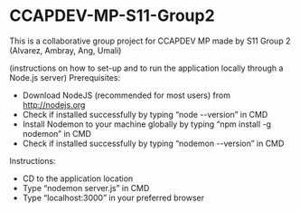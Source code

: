 # CCAPDEV-MP-S11-Group2
This is a collaborative group project for CCAPDEV MP made by S11 Group 2 (Alvarez, Ambray, Ang, Umali)

(instructions on how to set-up and to run the application locally through a Node.js server)
Prerequisites:
- Download NodeJS (recommended for most users) from http://nodejs.org
- Check if installed successfully by typing “node --version” in CMD
- Install Nodemon to your machine globally by typing “npm install -g nodemon” in CMD
- Check if installed successfully by typing “nodemon --version” in CMD

Instructions:
- CD to the application location
- Type “nodemon server.js” in CMD
- Type “localhost:3000” in your preferred browser
